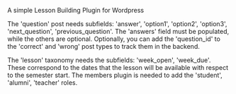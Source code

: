 A simple Lesson Building Plugin for Wordpress

The 'question' post needs subfields: 'answer', 'option1', 'option2', 'option3', 'next_question', 'previous_question'. The 'answers' field must be populated, while the others are optional.
Optionally, you can add the 'question_id' to the 'correct' and 'wrong' post types to track them in the backend.

The 'lesson' taxonomy needs the subfields: 'week_open', 'week_due'. These correspond to the dates that the lesson will be available with respect to the semester start.
The members plugin is needed to add the 'student', 'alumni', 'teacher' roles.
